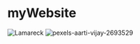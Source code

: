 # myWebsite
![Lamareck](https://user-images.githubusercontent.com/129326666/228857631-003ef988-47c6-4f2b-8d9e-34481551b354.png)
![pexels-aarti-vijay-2693529](https://user-images.githubusercontent.com/129326666/228857800-27dad1a7-7e9b-4ab3-a648-ae651a01f7e3.jpg)
